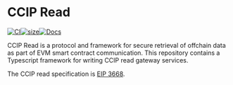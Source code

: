 # CCIP Read

[![CI](https://github.com/weiroll/weiroll.js/actions/workflows/main.yml/badge.svg)](https://github.com/weiroll/weiroll.js/actions/workflows/main.yml)[![size](https://github.com/weiroll/weiroll.js/actions/workflows/size.yml/badge.svg)](https://github.com/weiroll/weiroll.js/actions/workflows/size.yml)[![Docs](https://github.com/weiroll/weiroll.js/actions/workflows/docs.yml/badge.svg)](https://weiroll.github.io/weiroll.js/)

CCIP Read is a protocol and framework for secure retrieval of offchain data as part of EVM smart contract communication. This repository contains a Typescript framework for writing CCIP read gateway services.

The CCIP read specification is [EIP 3668](https://eips.ethereum.org/EIPS/eip-3668).
